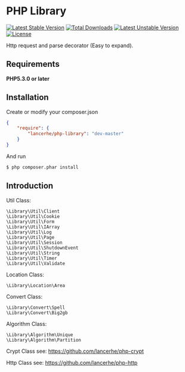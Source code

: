 PHP Library
============

[![Latest Stable Version](https://poser.pugx.org/lancerhe/php-library/v/stable)](https://packagist.org/packages/lancerhe/php-library) [![Total Downloads](https://poser.pugx.org/lancerhe/php-library/downloads)](https://packagist.org/packages/lancerhe/php-library) [![Latest Unstable Version](https://poser.pugx.org/lancerhe/php-library/v/unstable)](https://packagist.org/packages/lancerhe/php-library) [![License](https://poser.pugx.org/lancerhe/php-library/license)](https://packagist.org/packages/lancerhe/php-library)

Http request and parse decorator (Easy to expand).

Requirements
------------

**PHP5.3.0 or later**

Installation
------------

Create or modify your composer.json

``` json
{
    "require": {
        "lancerhe/php-library": "dev-master"
    }
}
```

And run

``` sh
$ php composer.phar install
```

Introduction
-----

Util Class:

```
\Library\Util\Client
\Library\Util\Cookie
\Library\Util\Form
\Library\Util\IArray
\Library\Util\Log
\Library\Util\Page
\Library\Util\Session
\Library\Util\ShutdownEvent
\Library\Util\String
\Library\Util\Timer
\Library\Util\Validate
```

Location Class:
```
\Library\Location\Area
```

Convert Class:
```
\Library\Convert\Spell
\Library\Convert\Big2gb
```

Algorithm Class:
```
\Library\Algorithm\Unique
\Library\Algorithm\Partition
```

Crypt Class see: <https://github.com/lancerhe/php-crypt>

Http Class see: <https://github.com/lancerhe/php-http>
